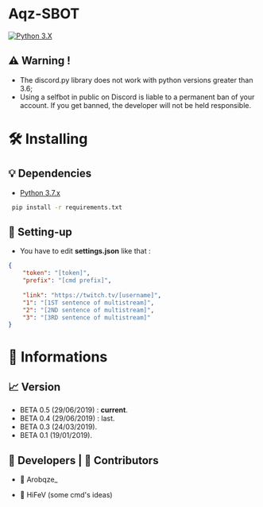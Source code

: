 # Aqz-SBOT

[![Python 3.X](https://forthebadge.com/images/badges/made-with-python.svg)](https://www.python.org/)

  ## ⚠️ Warning !
   - The discord.py library does not work with python versions greater than 3.6;
   - Using a selfbot in public on Discord is liable to a permanent ban of your account. If you get banned, the developer will not be held responsible.

# 🛠️ Installing

  ## 💡 Dependencies
  
   - [Python 3.7.x](https://www.python.org/downloads/release/python-370/)
   
```bash
 pip install -r requirements.txt
```

 ## 📁 Setting-up
  
- You have to edit **settings.json** like that :

```json
{
	"token": "[token]",
	"prefix": "[cmd prefix]",
	
	"link": "https://twitch.tv/[username]",
	"1": "[1ST sentence of multistream]",
	"2": "[2ND sentence of multistream]",
	"3": "[3RD sentence of multistream]"
}
```

# 📌 Informations

  ## 📈 Version
  
  - BETA 0.5 (29/06/2019) : **current**.
  - BETA 0.4 (29/06/2019) : last.
  - BETA 0.3 (24/03/2019).
  - BETA 0.1 (19/01/2019).

  ## 🤵 Developers | 🙋 Contributors
  
  - 🤵 Arobqze_
  
  - 🙋 HiFeV (some cmd's ideas)

